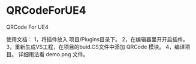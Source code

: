 # QRCodeForUE4
QRCode For UE4

使用文档：
1，将插件放入 项目/Plugins目录下。
2，在编辑器里开开启插件。
3，重新生成VS工程，在项目的buid.CS文件中添加 QRCode 模块。
4，编译项目。
详细用法看 demo.png 文件。